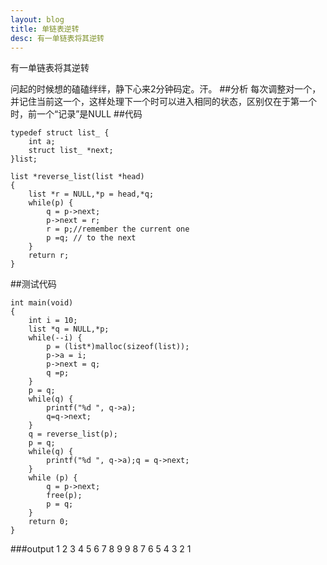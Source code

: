 ```yaml
---
layout: blog
title: 单链表逆转
desc: 有一单链表将其逆转
---
```


有一单链表将其逆转

问起的时候想的磕磕绊绊，静下心来2分钟码定。汗。
##分析
每次调整对一个，并记住当前这一个，这样处理下一个时可以进入相同的状态，区别仅在于第一个时，前一个“记录”是NULL
##代码
```
typedef struct list_ {
    int a;
    struct list_ *next;
}list;

list *reverse_list(list *head)
{
	list *r = NULL,*p = head,*q;
	while(p) {
		q = p->next;
		p->next = r;
		r = p;//remember the current one
		p =q; // to the next
	}
	return r;
}
```
##测试代码
```
int main(void)
{
	int i = 10;
	list *q = NULL,*p;
	while(--i) {
		p = (list*)malloc(sizeof(list));
		p->a = i;
		p->next = q;
		q =p;
	}
	p = q;
	while(q) {
		printf("%d ", q->a);
		q=q->next;
	}
	q = reverse_list(p);
	p = q;
	while(q) {
		printf("%d ", q->a);q = q->next;
	}
	while (p) {
		q = p->next;
		free(p);
		p = q;
	}
	return 0;
}
```
###output
1 2 3 4 5 6 7 8 9 9 8 7 6 5 4 3 2 1 
